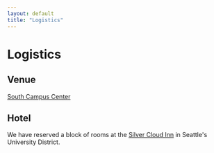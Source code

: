 ```yaml
---
layout: default
title: "Logistics"
---
```


# Logistics

## Venue

[South Campus Center](http://www.washington.edu/maps/print/?building=209)

## Hotel

We have reserved a block of rooms at the [Silver Cloud Inn](https://www.silvercloud.com/university/) in Seattle's University District.
